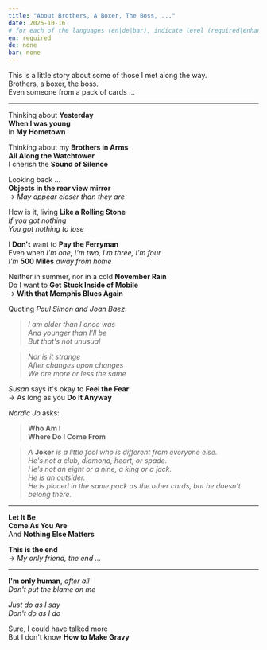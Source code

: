 ```yaml
---
title: "About Brothers, A Boxer, The Boss, ..."
date: 2025-10-16
# for each of the languages (en|de|bar), indicate level (required|enhancing|minor|none)
en: required
de: none
bar: none
---
```


This is a little story about some of those I met along the way.  
Brothers, a boxer, the boss.  
Even someone from a pack of cards ...

---

Thinking about **Yesterday**  
**When I was young**  
In **My Hometown**  

Thinking about my **Brothers in Arms**  
**All Along the Watchtower**  
I cherish the **Sound of Silence**  

Looking back ...  
**Objects in the rear view mirror**  
-> *May appear closer than they are*

How is it, living **Like a Rolling Stone**  
*If you got nothing*  
*You got nothing to lose*

I **Don't** want to **Pay the Ferryman**  
Even when *I'm one, I'm two, I'm three, I'm four*  
*I'm* **500 Miles** *away from home*

Neither in summer, nor in a cold **November Rain**  
Do I want to **Get Stuck Inside of Mobile**  
-> **With that Memphis Blues Again**

Quoting *Paul Simon and Joan Baez*:

> *I am older than I once was*  
*And younger than I'll be*  
*But that's not unusual*

> *Nor is it strange*  
*After changes upon changes*  
*We are more or less the same*

*Susan* says it's okay to **Feel the Fear**  
-> As long as you **Do It Anyway**

*Nordic Jo* asks:
> **Who Am I**  
**Where Do I Come From**

> *A* **Joker** *is a little fool who is different from everyone else.*  
*He's not a club, diamond, heart, or spade.*  
*He's not an eight or a nine, a king or a jack.*  
*He is an outsider.*  
*He is placed in the same pack as the other cards, but he doesn't belong there.*

---

**Let It Be**  
**Come As You Are**  
And **Nothing Else Matters**  

**This is the end**  
-> *My only friend, the end ...*

---

**I'm only human**, *after all*  
*Don't put the blame on me*

*Just do as I say*  
*Don't do as I do*

Sure, I could have talked more  
But I don't know **How to Make Gravy**